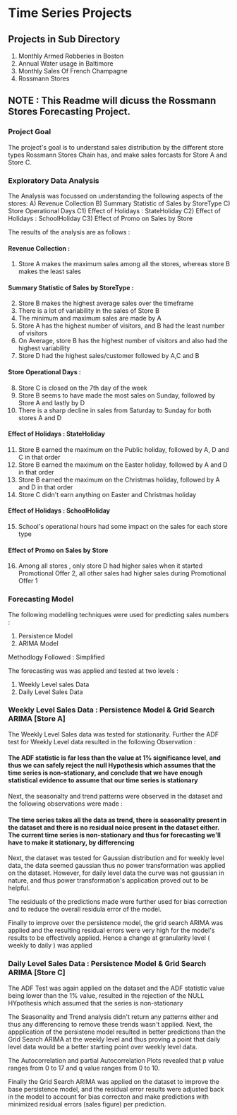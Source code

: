 # Time Series Projects

## Projects in Sub Directory
1)  Monthly Armed Robberies in Boston
2) Annual Water usage in Baltimore
3) Monthly Sales Of French Champagne
4) Rossmann Stores

## NOTE : This Readme will dicuss the Rossmann Stores Forecasting Project.


### Project Goal 

The project's goal is to understand sales distribution by the different store types Rossmann Stores Chain has, and make sales forcasts for Store A and Store C.

### Exploratory Data Analysis

The Analysis was focussed on understanding the following aspects of the stores:
A) Revenue Collection 
B) Summary Statistic of Sales by StoreType
C) Store Operational Days
  C1) Effect of Holidays : StateHoliday 
  C2) Effect of Holidays : SchoolHoliday
  C3) Effect of Promo on Sales by Store

The results of the analysis are as follows : 

#### Revenue Collection  : 

1) Store A makes the maximum sales among all the stores, whereas store B makes the least sales

#### Summary Statistic of Sales by StoreType :

2) Store B makes the highest average sales over the timeframe
3) There is a lot of variability in the sales of Store B
4) The minimum and maximum sales are made by A
5) Store A has the highest number of visitors, and B had the least number of visitors
6) On Average, store B has the highest number of visitors and also had the highest variability
7) Store D had the highest sales/customer followed by A,C and B

#### Store Operational Days : 

8) Store C is closed on the 7th day of the week
9) Store B seems to have made the most sales on Sunday, followed by Store A and lastly by D
10) There is a sharp decline in sales from Saturday to Sunday for both stores A and D

#### Effect of Holidays : StateHoliday

11) Store B earned the maximum on the Public holiday, followed by A, D and C in that order
12) Store B earned the maximum on the Easter holiday, followed by A and D in that order
13) Store B earned the maximum on the Christmas holiday, followed by A and D in that order
14) Store C didn't earn anything on Easter and Christmas holiday

#### Effect of Holidays : SchoolHoliday

15) School's operational hours had some impact on the sales for each store type

#### Effect of Promo on Sales by Store

16) Among all stores , only store D had higher sales when it started Promotional Offer 2, all other sales had higher sales during Promotional Offer 1

### Forecasting Model

The following modelling techniques were used for predicting sales numbers : 
1) Persistence Model
2) ARIMA Model

Methodlogy Followed : Simplified 

The forecasting was was applied and tested at two levels : 
1) Weekly Level sales Data
2) Daily Level Sales Data

### Weekly Level Sales Data : Persistence Model & Grid Search ARIMA [Store A] 

The Weekly Level Sales data was tested for stationarity. Further the ADF test for Weekly Level data resulted in the following Observation :



#### The ADF statistic is far less than the value at 1% significance level, and thus we can safely reject the null Hypothesis which assumes that the time series is non-stationary, and conclude that we have enough statistical evidence to assume that our time series is stationary

Next, the seasonalty and trend patterns were observed in the dataset and the following observations were made : 

#### The time series takes all the data as trend, there is seasonality present in the dataset and there is no residual noice present in the dataset either. The current time series is non-stationary and thus for forecasting we'll have to make it stationary, by differencing


Next, the dataset was tested for Gaussian distribution and for weekly level data, the data seemed gaussian thus no power transformation was applied on the dataset. However, for daily level data the curve was not gaussian in nature, and thus power transformation's application proved out to be helpful.

The residuals of the predictions made were further used for bias correction and to reduce the overall residula error of the model. 

Finally to improve over the persistence model, the grid search ARIMA was applied and the resulting residual errors were very high for the model's results to be effectively applied. Hence a change at granularity level ( weekly to daily ) was applied

### Daily Level Sales Data : Persistence Model & Grid Search ARIMA [Store C] 

The ADF Test was again applied on the dataset and the ADF statistic value being lower than the 1% value, resulted in the rejection of the NULL HYpothesis which assumed that the series is non-stationary

The Seasonality and Trend analysis didn't return any patterns either and thus any differencing to remove these trends wasn't applied. Next, the appplication of the persistene model resulted in better predictions than the Grid Search ARIMA at the weekly level and thus proving a point that daily level data would be a better starting point over weekly level data.

The Autocorrelation and partial Autocorrelation Plots revealed that p value ranges from 0 to 17 and q value ranges from 0 to 10.

Finally the Grid Search ARIMA was applied on the dataset to improve the base persistence model, and the residual error results
were adjusted back in the model to account for bias correcton and make predictions with minimized residual errors (sales figure) per prediction.

